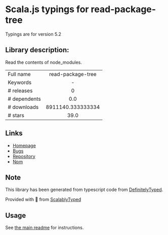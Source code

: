 
# Scala.js typings for read-package-tree

Typings are for version 5.2

## Library description:
Read the contents of node_modules.

|                    |                 |
| ------------------ | :-------------: |
| Full name          | read-package-tree |
| Keywords           | - |
| # releases         | 0 |
| # dependents       | 0.0 |
| # downloads        | 8911140.333333334 |
| # stars            | 39.0 |

## Links
- [Homepage](https://github.com/npm/read-package-tree)
- [Bugs](https://github.com/npm/read-package-tree/issues)
- [Repository](https://github.com/npm/read-package-tree)
- [Npm](https://www.npmjs.com/package/read-package-tree)
    


## Note
This library has been generated from typescript code from [DefinitelyTyped](https://definitelytyped.org).

Provided with :purple_heart: from [ScalablyTyped](https://github.com/oyvindberg/ScalablyTyped)

## Usage
See [the main readme](../../readme.md) for instructions.


